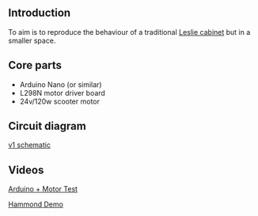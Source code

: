 ## Introduction

To aim is to reproduce the behaviour of a traditional [Leslie cabinet][Leslie] but in a smaller space.

## Core parts

* Arduino Nano (or similar)
* L298N motor driver board
* 24v/120w scooter motor

## Circuit diagram

[v1 schematic](./v1/controller_schem.png)

## Videos

[Arduino + Motor Test](https://www.youtube.com/watch?v=1-SFwXpB4cE)

[Hammond Demo](https://www.youtube.com/watch?v=sb72E83Was0)


[Leslie]: https://en.wikipedia.org/wiki/Leslie_speaker

